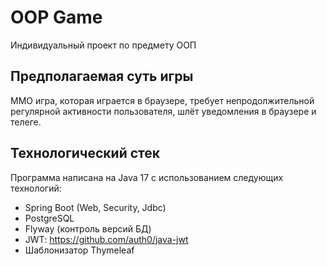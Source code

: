 OOP Game
========
Индивидуальный проект по предмету ООП

Предполагаемая суть игры
------------------------
ММО игра, которая играется в браузере, требует непродолжительной регулярной активности пользователя, шлёт уведомления в браузере и телеге.


Технологический стек
--------------------
Программа написана на Java 17 с использованием следующих технологий:
* Spring Boot (Web, Security, Jdbc)
* PostgreSQL
* Flyway (контроль версий БД)
* JWT: https://github.com/auth0/java-jwt
* Шаблонизатор Thymeleaf
